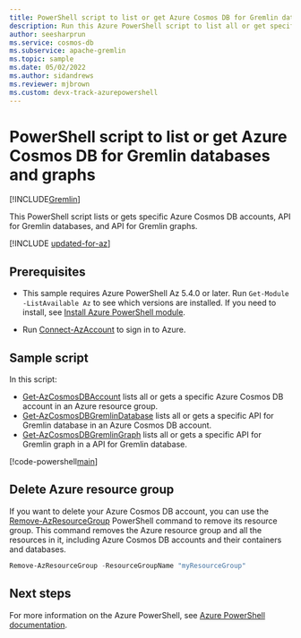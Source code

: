 ```yaml
---
title: PowerShell script to list or get Azure Cosmos DB for Gremlin databases and graphs
description: Run this Azure PowerShell script to list all or get specific Azure Cosmos DB for Gremlin databases and graphs.
author: seesharprun
ms.service: cosmos-db
ms.subservice: apache-gremlin
ms.topic: sample
ms.date: 05/02/2022
ms.author: sidandrews
ms.reviewer: mjbrown 
ms.custom: devx-track-azurepowershell
---
```


# PowerShell script to list or get Azure Cosmos DB for Gremlin databases and graphs

[!INCLUDE[Gremlin](../../../includes/appliesto-gremlin.md)]

This PowerShell script lists or gets specific Azure Cosmos DB accounts, API for Gremlin databases, and  API for Gremlin graphs.

[!INCLUDE [updated-for-az](../../../../../includes/updated-for-az.md)]

## Prerequisites

- This sample requires Azure PowerShell Az 5.4.0 or later. Run `Get-Module -ListAvailable Az` to see which versions are installed. If you need to install, see [Install Azure PowerShell module](/powershell/azure/install-az-ps).

- Run [Connect-AzAccount](/powershell/module/az.accounts/connect-azaccount) to sign in to Azure.

## Sample script

In this script:

- [Get-AzCosmosDBAccount](/powershell/module/az.cosmosdb/get-azcosmosdbaccount) lists all or gets a specific Azure Cosmos DB account in an Azure resource group.
- [Get-AzCosmosDBGremlinDatabase](/powershell/module/az.cosmosdb/get-azcosmosdbgremlindatabase) lists all or gets a specific API for Gremlin database in an Azure Cosmos DB account.
- [Get-AzCosmosDBGremlinGraph](/powershell/module/az.cosmosdb/get-azcosmosdbgremlingraph) lists all or gets a specific API for Gremlin graph in a API for Gremlin database.

[!code-powershell[main](../../../../../powershell_scripts/cosmosdb/gremlin/ps-gremlin-list-get.ps1 "List or get databases or graphs for API for Gremlin")]

## Delete Azure resource group

If you want to delete your Azure Cosmos DB account, you can use the [Remove-AzResourceGroup](/powershell/module/az.resources/remove-azresourcegroup) PowerShell command to remove its resource group. This command removes the Azure resource group and all the resources in it, including Azure Cosmos DB accounts and their containers and databases.

```powershell
Remove-AzResourceGroup -ResourceGroupName "myResourceGroup"
```

## Next steps

For more information on the Azure PowerShell, see [Azure PowerShell documentation](/powershell/).
